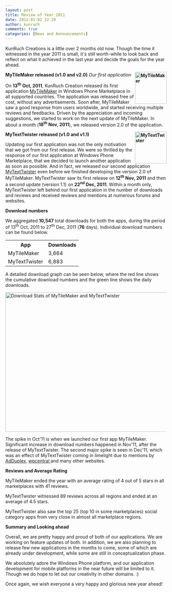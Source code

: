```yaml
---
layout: post
title: Review of Year 2011
date: 2012-01-02 22:29
author: kunruch
comments: true
categories: [News and Announcements]
---
```

KunRuch Creations is a little over 2 months old now. Though the time it witnessed in the year 2011 is small, it's still worth-while to look back and reflect on what it achieved in the last year and decide the goals for the year ahead.

<strong><img align="right" class="size-full wp-image-14" title="mytilemaker99" src="http://kunruchcreations.com/wp-content/uploads/2011/12/mytilemaker99.png" alt="MyTileMaker" width="99" height="99" />MyTileMaker released (v1.0 and v2.0)</strong>
<em>Our first application</em>

On <strong>13<sup>th</sup> Oct, 2011</strong>, KunRuch Creation released its first application <a title="MyTileMaker" href="http://kunruchcreations.com/mytilemaker/" target="_blank">MyTileMaker</a> in Windows Phone Marketplace in all supported countries. The application was released free of cost, without any advertisements. Soon after, MyTileMaker saw a good response from users worldwide, and started receiving multiple reviews and feedbacks. Driven by the appreciation and incoming suggestions, we started to work on the next update of MyTileMaker. In about a month (<strong>18<sup>th</sup> Nov, 2011</strong>), we released version 2.0 of the application.

<strong><img align="right" class="alignright size-full wp-image-13" title="MyTextTwister" src="http://kunruchcreations.com/wp-content/uploads/2011/12/mytexttwister99.png" alt="MyTextTwister" width="99" height="99" />MyTextTwister released (v1.0 and v1.1)</strong>

Updating our first application was not the only motivation that we got from our first release. We were so thrilled by the response of our first application at Windows Phone Marketplace, that we decided to launch another application as soon as possible. And in fact, we released our second application <a title="MyTextTwister" href="http://kunruchcreations.com/mytexttwister/" target="_blank">MyTextTwister</a> even before we finished developing the version 2.0 of MyTileMaker. MyTextTwister saw its first release on <strong>12<sup>th</sup> Nov, 2011</strong> and then a second update (version 1.1) on <strong>22<sup>nd</sup> Dec, 2011</strong>. Within a month only, MyTextTwister left behind our first application in the number of downloads and reviews and received reviews and mentions at numerous forums and websites.

<strong>Download numbers</strong>

We aggregated <strong>10,547</strong> total downloads for both the apps, during the period of 13<sup>th</sup> Oct, 2011 to 27<sup>th</sup> Dec, 2011 (<strong>76</strong> days). Individual download numbers can be found below.

<table cellspacing="0" cellpadding="0">
<tbody>
<tr>
<th>App</th>
<th>Downloads</th>
</tr>
<tr>
<td>MyTileMaker</td>
<td>3,664</td>
</tr>
<tr>
<td>MyTextTwister</td>
<td>6,883</td>
</tr>
</tbody>
</table>

A detailed download graph can be seen below, where the red line shows the cumulative download numbers and the green line shows the daily downloads.

<img class="aligncenter size-full wp-image-324" title="Download Stats" src="http://kunruchcreations.com/wp-content/uploads/2012/01/stats.png" alt="Download Stats of MyTileMaker and MyTextTwister" width="903" height="435" />

The spike in Oct'11 is when we launched our first app MyTileMaker. Significant increase in download numbers happened in Nov'11, after the release of MyTextTwister. The second major spike is seen in Dec'11, which was an effect of MyTextTwister coming in limelight due to mentions by <a title="And 250,000 Impression Holiday Present Goes To …" href="http://blog.adduplex.com/2011/12/and-250000-impression-holiday-present.html" target="_blank">AdDuplex</a>, <a title="Add a twist to your messages with MyTextTwister" href="http://www.wpcentral.com/add-twist-your-messages-mytexttwister" target="_blank">wpcentral </a>and many other websites.

<strong>Reviews and Average Rating</strong>

MyTileMaker ended the year with an average rating of 4 out of 5 stars in all marketplaces with 41 reviews.

MyTextTwister witnessed 89 reviews across all regions and ended at an average of 4.5 stars.

MyTextTwister also saw the top 25 (top 10 in some marketplaces) social category apps from very close in almost all marketplace regions.

<strong>Summary and Looking ahead</strong>

Overall, we are pretty happy and proud of both of our applications. We are working on feature updates of both. In addition, we are also planning to release few new applications in the months to come, some of which are already under development, while some are still in conceptualization phase.

We absolutely adore the Windows Phone platform, and our application development for mobile platforms in the near future will be limited to it. Though we do hope to let out our creativity in other domains. :)

Once again, we wish everyone a very happy and glorious new year ahead!
